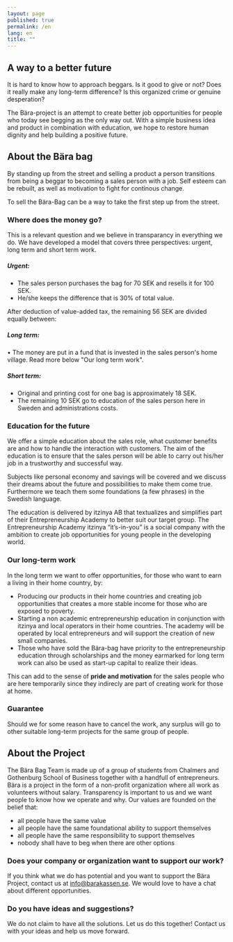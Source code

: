 ```yaml
---
layout: page
published: true
permalink: /en
lang: en
title: ""
---
```


## A way to a better future

It is hard to know how to approach beggars. Is it good to give or not? Does it really make any long-term difference? Is this organized crime or genuine desperation?

The Bära-project is an attempt to create better job opportunities for people who today see begging as the only way out. With a simple business idea and product in combination with education, we hope to restore human dignity and help building a positive future.

## About the Bära bag

By standing up from the street and selling a product a person transitions from being a beggar to becoming a sales person with a job. Self esteem can be rebuilt, as well as motivation to fight for continous change.

To sell the Bära-Bag can be a way to take the first step up from the street.

### Where does the money go?

This is a relevant question and we believe in transparancy in everything we do.
We have developed a model that covers three perspectives: urgent, long term and short term work.

##### Urgent:
- The sales person purchases the bag for 70 SEK and resells it for 100 SEK.
- He/she keeps the difference that is 30% of total value.

After deduction of value-added tax, the remaining 56 SEK are divided equally between:

##### Long term:
• The money are put in a fund that is invested in the sales person's home village. Read more below "Our long term work".

##### Short term:
- Original and printing cost for one bag is approximately 18 SEK.
- The remaining 10 SEK go to education of the sales person here in Sweden and administrations costs.

### Education for the future

We offer a simple education about the sales role, what customer benefits are and how to handle the interaction with customers. The aim of the education is to ensure that the sales person will be able to carry out his/her job in a trustworthy and successful way.

Subjects like personal economy and savings will be covered and we discuss their dreams about the future and possibilities to make them come true. Furthermore we teach them some foundations (a few phrases) in the Swedish language.

The education is delivered by itzinya AB that textualizes and simplifies part of their Entrepreneurship Academy to better suit our target group. The Entrepreneurship Academy itzinya “it’s-in-you” is a social company with the ambition to create job opportunities for young people in the developing world.

### Our long-term work

In the long term we want to offer opportunities, for those who want to earn a living in their home country, by:

- Producing our products in their home countries and creating job opportunities that creates a more stable income for those who are exposed to poverty.
- Starting a non academic entrepreneurship education in conjunction with itzinya and local operators in their home countries. The academy will be operated by local entrepreneurs and will support the creation of new small companies.
- Those who have sold the Bära-bag have priority to the entrepreneurship education through scholarships and the money earmarked for long term work can also be used as start-up capital to realize their ideas.

This can add to the sense of **pride and motivation** for the sales people who are here temporarily since they indirecly are part of creating work for those at home. 

### Guarantee

Should we for some reason have to cancel the work, any surplus will go to other suitable long-term projects for the same group of people. 

## About the Project

The Bära Bag Team is made up of a group of students from Chalmers and Gothenburg School of Business together with a handfull of entrepreneurs.
Bära is a project in the form of a non-profit organization where all work as volunteers without salary. Transparency is important to us and we want people to know how we operate and why. Our values are founded on the belief that:

- all people have the same value
- all people have the same foundational ability to support themselves
- all people have the same responsibility to support themselves
- nobody shall have to beg when there are other options

### Does your company or organization want to support our work?

If you think what we do has potential and you want to support the Bära Project, contact us at [info@barakassen.se](mailto:info@barakassen.se). We would love to have a chat about different opportunities.

### Do you have ideas and suggestions?

We do not claim to have all the solutions. Let us do this together! Contact us with your ideas and help us move forward.